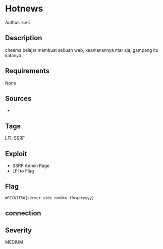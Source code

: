 # Hotnews

Author: k.eii

## Description

cheems belajar membuat sebuah web, keamanannya ntar aja, gampang itu katanya

## Requirements

None

## Sources

-

## Tags
LFI, SSRF

## Exploit

- SSRF Admin Page
- LFI to Flag


## Flag

```
WRECKIT50{server_side_rem0te_f0rgeryyyy}
```
## connection



## Severity
MEDIUM
